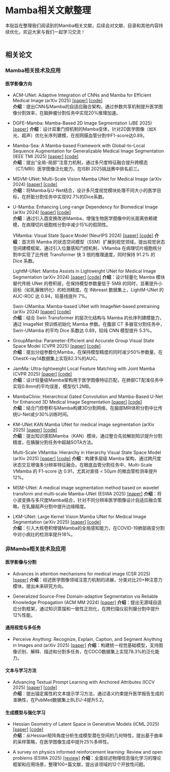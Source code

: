# Mamba相关文献整理

本贴旨在整理我们阅读到的Mamba相关文献，后续会对文献、目录和其他内容持续优化，欢迎大家与我们一起学习交流！
<br><br>
## 相关论文

### Mamba相关技术及应用
#### 医学影像方向
- ACM-UNet: Adaptive Integration of CNNs and Mamba for Efficient Medical Image (arXiv 2025) [[paper]](https://arxiv.org/abs/2505.24481) [[code]](https://github.com/zyklcode/ACM-UNet)  
  **介绍**：提出CNN与Mamba的自适应融合架构，通过参数共享机制提升医学图像分割效率，在脑肿瘤分割任务中实现20%推理加速。

- DGFE-Mamba: Mamba-Based 2D Image Segmentation (JBE 2025) [[paper]](https://doi.org/10.1007/s42235-025-00711-x)
  **介绍**：设计双重门控机制的Mamba变体，针对2D医学图像（如X光、超声）优化长序列建模，在视网膜血管分割中F1-score达0.89。

- Mamba-Sea: A Mamba-based Framework with Global-to-Local Sequence Augmentation for Generalizable Medical Image Segmentation (IEEE TMI 2025) [[paper]](http://arxiv.org/abs/2504.17515) [[code]](https://github.com/orange-czh/Mamba-Sea)  
  **介绍**：提出"全局-局部"注意力机制，通过多尺度特征融合提升跨模态（CT/MRI）医学图像泛化能力，在ISBI 2025挑战赛中排名前三。

- MSVM-UNet: Multi-Scale Vision Mamba UNet for Medical Image (arXiv 2024) [[paper]](http://arxiv.org/abs/2408.13735) [[code]](https://github.com/gndlwch2w/msvm-unet)  
  **介绍**：将Mamba与U-Net结合，设计多尺度视觉模块处理不同大小的医学目标，在肝脏分割任务中实现92.7%的Dice系数。

- U-Mamba: Enhancing Long-range Dependency for Biomedical Image (arXiv 2024) [[paper]](http://arxiv.org/abs/2401.04722) [[code]](https://github.com/bowang-lab/U-Mamba)  
  **介绍**：通过引入酉变换改进Mamba，增强生物医学图像中的长距离依赖建模，在病理切片细胞核分割中减少15%的假阴性。

  VMamba: Visual State Space Model (NeurIPS 2024) [[paper]](https://arxiv.org/abs/2401.10166) [[code]](https://github.com/MzeroMiko/VMamba)
  **介绍**：首次将 Mamba 的状态空间模型（SSM）扩展到视觉领域，提出视觉状态空间建模框架。通过引入位置感知门控机制，VMamba 在病理切片细胞核分割中实现了比传统 Transformer 快 3 倍的推理速度，同时保持 91.2% 的 Dice 系数。

  LightM-UNet: Mamba Assists in Lightweight UNet for Medical Image Segmentation (arXiv 2024) [[paper]](https://arxiv.org/abs/2403.05246) [[code]](https://github.com/MrBlankness/LightM-UNet)
   **介绍**：设计轻量化 Mamba 模块替代传统 UNet 的卷积层，在保持模型参数量低于 5MB 的同时，显著提升小目标（如乳腺微钙化）的检测精度。在 INbreast 数据集上，LightM-UNet 的 AUC-ROC 达 0.94，较基线提升 7%。

  Swin-UMamba: Mamba-based UNet with ImageNet-based pretraining (arXiv 2024) [[paper]](https://arxiv.org/abs/2402.03302) [[code]](https://github.com/JiarunLiu/Swin-UMamba)  
   **介绍**：结合 Swin Transformer 的层次化结构与 Mamba 的长序列建模能力，通过 ImageNet 预训练初始化 Mamba 参数。在腹部 CT 多器官分割任务中，Swin-UMamba 的平均 Dice 系数达 0.89，较纯 CNN 模型提升 5.3%。

- GroupMamba: Parameter-Efficient and Accurate Group Visual State Space Model (CVPR 2025) [[paper]](https://arxiv.org/abs/2407.13772v1) [[code]](https://github.com/Amshaker/GroupMamba)  
  **介绍**：提出分组参数化Mamba，在保持模型精度的同时减少50%参数量，在ChestX-ray14数据集上实现82.3%的AUC。

- JamMa: Ultra-lightweight Local Feature Matching with Joint Mamba (CVPR 2025) [[paper]](https://arxiv.org/abs/2503.03437) [[code]](https://github.com/leoluxxx/JamMa)  
  **介绍**：设计轻量级Mamba架构用于医学图像特征匹配，在肺部CT配准任务中实现0.8mm的平均误差，模型仅1.2MB。

- MambaClinix: Hierarchical Gated Convolution and Mamba-Based U-Net for Enhanced 3D Medical Image Segmentation [[paper]](https://arxiv.org/abs/2409.12533) [[code]](https://github.com/CYB08/MambaClinix-PyTorch)  
  **介绍**：结合门控卷积与Mamba构建3D分割网络，在脑部MRI体积分割中比传统U-Net减少30%训练时间。

- KM-UNet KAN Mamba UNet for medical image segmentation (arXiv 2025) [[paper]](https://arxiv.org/abs/2501.02559) [[code]](https://github.com/2760613195/KM_UNet)  
  **介绍**：提出知识感知Mamba（KAN）模块，通过整合先验解剖知识提升分割精度，在胰腺分割任务中超越SOTA方法。

  Multi-Scale VMamba: Hierarchy in Hierarchy Visual State Space Model (arXiv 2025) [[paper]](https://arxiv.org/abs/2405.14174) [[code]](https://github.com/YuHengsss/MSVMamba)
  **介绍**：构建多层级 Mamba 架构，通过跨尺度状态交互增强多分辨率特征融合。在眼底血管分割任务中，Multi-Scale VMamba 的 F1-score 达 0.91，尤其对直径 < 50μm 的微血管检测率提升 12%。

- MSM-UNet: A medical image segmentation method based on wavelet transform and multi-scale Mamba-UNet (ESWA 2025) [[paper]](https://www.sciencedirect.com/science/article/pii/S0957417425018603?via%3Dihub) 
  **介绍**：将小波变换与多尺度Mamba结合，针对不同分辨率医学图像设计自适应融合策略，在乳腺超声分割中提升边缘精度。

- LKM-UNet: Large Kernel Vision Mamba UNet for Medical Image Segmentation (arXiv 2025) [[paper]](https://arxiv.org/abs/2403.07332) [[code]](https://github.com/wjh892521292/LKM-UNet)  
  **介绍**：引入大核卷积增强Mamba的全局感知能力，在COVID-19肺部病变分割中对小病灶的检测率提升18%。

### 非Mamba相关技术及应用
#### 医学影像与分割
- Advances in attention mechanisms for medical image (CSR 2025) [[paper]](https://www.sciencedirect.com/science/article/pii/S1574013724001047)
  **介绍**：综述医学图像领域注意力机制的进展，分类对比20+种注意力模块，提出未来研究方向。

- Generalized Source-Free Domain-adaptive Segmentation via Reliable Knowledge Propagation (ACM MM 2024) [[paper]](https://dl.acm.org/doi/10.1145/3664647.3680567)
  **介绍**：提出无源域自适应分割框架，通过知识蒸馏和一致性正则化，在跨扫描仪前列腺分割中提升12%性能。

#### 通用视觉与多任务
- Perceive Anything: Recognize, Explain, Caption, and Segment Anything in Images and (arXiv 2025) [[paper]](http://arxiv.org/abs/2506.05302) 
  **介绍**：构建统一视觉基础模型，支持图像识别、解释、描述和分割多任务，在COCO数据集上实现78.3%的泛化能力。

#### 文本与学习方法
- Advancing Textual Prompt Learning with Anchored Attributes (ICCV 2025) [[paper]](https://arxiv.org/abs/2412.09442) [[code]](https://github.com/zhengli97/ATPrompt)  
  **介绍**：提出锚定属性的文本提示学习方法，通过语义约束提升医学报告生成的准确性，在PubMed数据集上BLEU-4提升5.2。

#### 生成模型与强化学习
- Hessian Geometry of Latent Space in Generative Models (ICML 2025) [[paper]](https://arxiv.org/abs/2506.10632) [[code]](https://github.com/alobashev/hessian-geometry-of-diffusion-models)  
  **介绍**：从Hessian矩阵角度分析生成模型潜在空间的几何特性，提出基于曲率的采样策略，在医学图像生成中提升25%多样性。

- A survey on physics informed reinforcement learning: Review and open problems (ESWA 2025) [[review]](https://www.sciencedirect.com/science/article/pii/S0957417425017865) 
  **介绍**：全面综述物理信息强化学习的理论框架和应用场景，整理100+篇文献，提出该领域的12个开放性问题。
